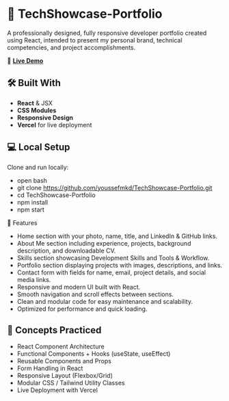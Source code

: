 # 🚀 TechShowcase-Portfolio

A professionally designed, fully responsive developer portfolio created using React, intended to present my personal brand, technical competencies, and project accomplishments.

🔗 [**Live Demo**](https://tech-showcase-portfolio-git-main-youssefs-projects-002e8adb.vercel.app)

## 🛠️ Built With

- **React** & JSX
- **CSS Modules**
- **Responsive Design**
- **Vercel** for live deployment

## 💻 Local Setup

Clone and run locally:

- open bash
- git clone https://github.com/youssefmkd/TechShowcase-Portfolio.git
- cd TechShowcase-Portfolio
- npm install
- npm start

🎨 Features

- Home section with your photo, name, title, and LinkedIn & GitHub links.
- About Me section including experience, projects, background description, and downloadable CV.
- Skills section showcasing Development Skills and Tools & Workflow.
- Portfolio section displaying projects with images, descriptions, and links.
- Contact form with fields for name, email, project details, and social media links.
- Responsive and modern UI built with React.
- Smooth navigation and scroll effects between sections.
- Clean and modular code for easy maintenance and scalability.
- Optimized for performance and quick loading.

## 🚀 Concepts Practiced

- React Component Architecture
- Functional Components + Hooks (useState, useEffect)
- Reusable Components and Props
- Form Handling in React
- Responsive Layout (Flexbox/Grid)
- Modular CSS / Tailwind Utility Classes
- Live Deployment with Vercel
